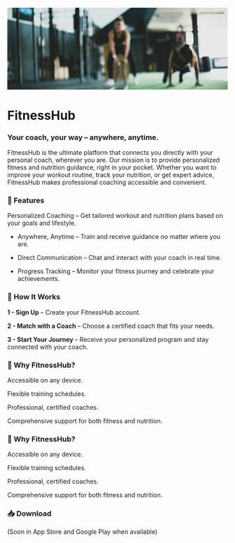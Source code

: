![FitnessHub Logo](assets/images/FitnessHub.png)

# FitnessHub

### Your coach, your way – anywhere, anytime.

FitnessHub is the ultimate platform that connects you directly with your personal coach, wherever you are. Our mission is to provide personalized fitness and nutrition guidance, right in your pocket. Whether you want to improve your workout routine, track your nutrition, or get expert advice, FitnessHub makes professional coaching accessible and convenient.

### 🚀 Features
Personalized Coaching – Get tailored workout and nutrition plans based on your goals and lifestyle.

- Anywhere, Anytime – Train and receive guidance no matter where you are.

- Direct Communication – Chat and interact with your coach in real time.

- Progress Tracking – Monitor your fitness journey and celebrate your achievements.

### 📲 How It Works
**1 - Sign Up** – Create your FitnessHub account.

**2 - Match with a Coach** – Choose a certified coach that fits your needs.

**3 - Start Your Journey** – Receive your personalized program and stay connected with your coach.

### 🌟 Why FitnessHub?
Accessible on any device.

Flexible training schedules.

Professional, certified coaches.

Comprehensive support for both fitness and nutrition.

### 🌟 Why FitnessHub?
Accessible on any device.

Flexible training schedules.

Professional, certified coaches.

Comprehensive support for both fitness and nutrition.

### 📥 Download
(Soon in App Store and Google Play when available)